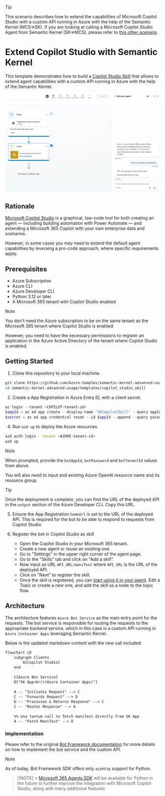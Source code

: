 > [!TIP]
> This scenario describes how to extend the capabilities of Microsoft Copilot Studio with a custom API running in Azure with the help of the Semantic Kernel (MCS=>SK).
> If you are looking at calling a Microsoft Copilot Studio Agent from Semantic Kernel (SK=>MCS), please refer to [this other scenario](../copilot_studio/README.md).

# Extend Copilot Studio with Semantic Kernel

This template demonstrates how to build a [Copilot Studio Skill](https://learn.microsoft.com/en-us/microsoft-copilot-studio/configuration-add-skills#troubleshoot-errors-during-skill-registration) that allows to extend agent capabilities with a custom API running in Azure with the help of the Semantic Kernel.

![Copilot Studio using the Semantic Kernel skill within a topic](image.png)

## Rationale

[Microsoft Copilot Studio](https://learn.microsoft.com/en-us/microsoft-copilot-studio/fundamentals-what-is-copilot-studio) is a graphical, low-code tool for both creating an agent — including building automation with Power Automate — and extending a Microsoft 365 Copilot with your own enterprise data and scenarios.

However, in some cases you may need to extend the default agent capabilities by leveraing a pro-code approach, where specific requirements apply.

## Prerequisites

- Azure Subscription
- Azure CLI
- Azure Developer CLI
- Python 3.12 or later
- A Microsoft 365 tenant with Copilot Studio enabled

> [!NOTE]
> You don't need the Azure subscription to be on the same tenant as the Microsoft 365 tenant where Copilot Studio is enabled.
>
> However, you need to have the necessary permissions to register an application in the Azure Active Directory of the tenant where Copilot Studio is enabled.

## Getting Started

1. Clone this repository to your local machine.

```bash
git clone https://github.com/Azure-Samples/semantic-kernel-advanced-usage
cd semantic-kernel-advanced-usage/templates/copilot_studio_skill
```

2. Create a App Registration in Azure Entra ID, with a client secret.

```powershell
az login --tenant <COPILOT-tenant-id>
$appId = az ad app create --display-name "SKCopilotSkill" --query appId -o tsv
$secret = az ad app credential reset --id $appId --append --query password -o tsv
```

4. Run `azd up` to deploy the Azure resources.

```bash
azd auth login --tenant <AZURE-tenant-id>
azd up
```

> [!NOTE]
> When prompted, provide the `botAppId`, `botPassword` and `botTenantId` values from above.
>
> You will also need to input and existing Azure OpenAI resource name and its resource group.

> [!TIP]
> Once the deployment is complete, you can find the URL of the deployed API in the `output` section of the Azure Developer CLI. Copy this URL.

5. Ensure the App Registration `homeUrl` is set to the URL of the deployed API. This is required for the bot to be able to respond to requests from Copilot Studio.

6. Register the bot in Copilot Studio as skill

   - Open the Copilot Studio in your Microsoft 365 tenant.
   - Create a new agent or reuse an existing one.
   - Go to "Settings" in the upper right corner of the agent page.
   - Go to the "Skills" tab and click on "Add a skill".
   - Now input as URL `API_URL/manifest` where `API_URL` is the URL of the deployed API.
   - Click on "Next" to register the skill.
   - Once the skill is registered, you can [start using it in your agent](https://learn.microsoft.com/en-us/microsoft-copilot-studio/advanced-use-skills). Edit a Topic or create a new one, and add the skill as a node to the topic flow.

## Architecture

The architecture features `Azure Bot Service` as the main entry point for the requests. The bot service is responsible for routing the requests to the appropriate backend service, which in this case is a custom API running in `Azure Container Apps` leveraging Semantic Kernel.

Below is the updated markdown content with the new call included:

```mermaid
flowchart LR
    subgraph Clients
        A[Copilot Studio]
    end

    C[Azure Bot Service]
    D["SK App<br/>(Azure Container Apps)"]

    A -- "Initiates Request" --> C
    C -- "Forwards Request" --> D
    D -- "Processes & Returns Response" --> C
    C -- "Routes Response" --> A

    %% Una tantum call to fetch manifest directly from SK App
    A -- "Fetch Manifest" --> D
```

### Implementation

Please refer to the original [Bot Framework documentation](https://learn.microsoft.com/en-us/azure/bot-service/skill-implement-skill?view=azure-bot-service-4.0&tabs=python) for more details on how to implement the bot service and the custom API.

> [!NOTE]
> As of today, Bot Framework SDK offers only `aiohttp` support for Python.

> [!NOTE] > [Microsoft 365 Agents SDK](https://github.com/Microsoft/Agents?tab=readme-ov-file#links) will be available for Python in the future to further improve the integration with Microsoft Copilot Studio, along with many additional features
